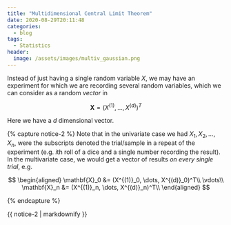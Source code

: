 ```yaml
---
title: "Multidimensional Central Limit Theorem"
date: 2020-08-29T20:11:48
categories:
  - blog
tags:
  - Statistics
header:
  image: /assets/images/multiv_gaussian.png
---
```



Instead of just having a single random variable $X$, we may have an experiment for which we are recording several random variables, which we can consider as a random *vector* in 

$$
\mathbf{X} = (X^{(1)}, \dots, X^{(d)})^T
$$

Here we have a $d$ dimensional vector.

{% capture notice-2 %}
Note that in the univariate case we had $X_1, X_2, \dots, X_n$, were the subscripts denoted the trial/sample in a repeat of the experiment (e.g. $i$th roll of a dice and a single number recording the result). In the multivariate case, we would get a vector of results *on every single trial*, e.g. 


$$
\begin{aligned}
\mathbf{X}_0 &= (X^{(1)}_0, \dots, X^{(d)}_0)^T\\
\vdots\\
\mathbf{X}_n &= (X^{(1)}_n, \dots, X^{(d)}_n)^T\\
\end{aligned}
$$
 
{% endcapture %}
<div class="notice">{{ notice-2 | markdownify }}</div>
